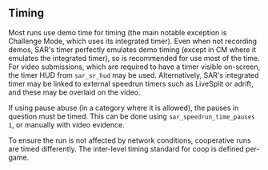 ## Timing

Most runs use demo time for timing (the main notable exception is Challenge Mode, which
uses its integrated timer). Even when not recording demos, SAR's timer perfectly
emulates demo timing (except in CM where it emulates the integrated timer), so is
recommended for use most of the time. For video submissions, which are required to have
a timer visible on-screen, the timer HUD from `sar_sr_hud` may be used. Alternatively,
SAR's integrated timer may be linked to external speedrun timers such as LiveSplit or
adrift, and these may be overlaid on the video.

If using pause abuse (in a category where it is allowed), the pauses in question must be
timed. This can be done using `sar_speedrun_time_pauses 1`, or manually with video
evidence.

To ensure the run is not affected by network conditions, cooperative runs are timed
differently. The inter-level timing standard for coop is defined per-game.
